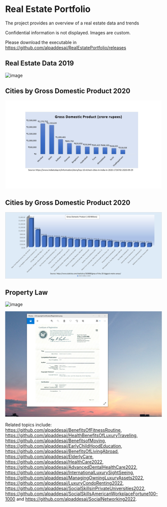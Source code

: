 # Real Estate Portfolio

The project provides an overview of a real estate data and trends

Confidential information is not displayed. Images are custom.

Please download the executable in https://github.com/alpaddesai/RealEstatePortfolio/releases

## Real Estate Data 2019
![image](RealEstateImage.png)

## Cities by Gross Domestic Product 2020
![image](Indian_cities_GDP_2020.jpg)

## Cities by Gross Domestic Product 2020
![image](GrossDomesticProduct.png)

## Property Law 
![image](propertylaw_UK.jpg)

![image](USCopyrightCertificate.png)

Related topics include: https://github.com/alpaddesai/BenefitsOfFitnessRoutine, https://github.com/alpaddesai/HealthBenefitsOfLuxuryTraveling, https://github.com/alpaddesai/BenefitsofMoving, https://github.com/alpaddesai/EarlyChildHoodEducation, https://github.com/alpaddesai/BenefitsOfLivingAbroad, https://github.com/alpaddesai/ElderlyCare, https://github.com/alpaddesai/HealthCare2022, https://github.com/alpaddesai/AdvancedDentalHealthCare2022, https://github.com/alpaddesai/InternationalLuxurySightSeeing, https://github.com/alpaddesai/ManagingOwningLuxuryAssets2022, https://github.com/alpaddesai/LuxuryCondoRenting2022, https://github.com/alpaddesai/SocialSkillsinPrivateUniversities2022, https://github.com/alpaddesai/SocialSkillsAmericanWorkplaceFortune100-1000 and https://github.com/alpaddesai/SocialNetworking2022.
